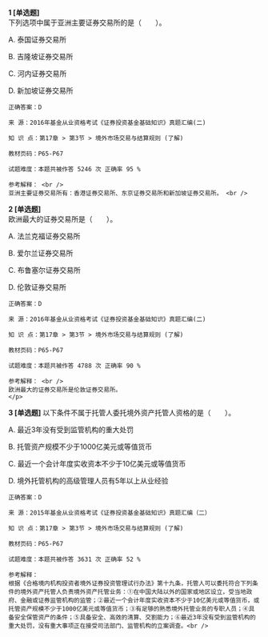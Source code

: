 **1 [单选题]**  <br />
下列选项中属于亚洲主要证券交易所的是（　　）。 

A. 泰国证券交易所

B. 吉隆坡证券交易所

C. 河内证券交易所

D. 新加坡证券交易所 

```
正确答案：D

来 源：2016年基金从业资格考试《证券投资基金基础知识》真题汇编(二)

知 识 点：第17章 > 第3节 > 境外市场交易与结算规则 (了解)

教材页码：P65-P67

试题难度：本题共被作答 5246 次 正确率 95 %

参考解释： <br />
亚洲主要证券交易所有：香港证券交易所、东京证券交易所和新加坡证券交易所。 <br />

```


**2 [单选题]**  <br />
欧洲最大的证券交易所是（　　）。 

A. 法兰克福证券交易所

B. 爱尔兰证券交易所

C. 布鲁塞尔证券交易所

D. 伦敦证券交易所

```
正确答案：D

来 源：2016年基金从业资格考试《证券投资基金基础知识》真题汇编(二)

知 识 点：第17章 > 第3节 > 境外市场交易与结算规则 (了解)

教材页码：P65-P67

试题难度：本题共被作答 4788 次 正确率 90 %

参考解释： <br />
欧洲最大的证券交易所是伦敦证券交易所。
</p>
```


**3 [单选题]** 
以下条件不属于托管人委托境外资产托管人资格的是（　　）。

A. 最近3年没有受到监管机构的重大处罚

B. 托管资产规模不少于1000亿美元或等值货币

C. 最近一个会计年度实收资本不少于10亿美元或等值货币

D. 境外托管机构的高级管理人员有5年以上从业经验

```
正确答案：D

来 源：2015年基金从业资格考试《证券投资基金基础知识》真题汇编（二）

知 识 点：第17章 > 第3节 > 境外市场交易与结算规则 (了解)

教材页码：P65-P67

试题难度：本题共被作答 3631 次 正确率 52 %

参考解释：
根据《合格境内机构投资者境外证券投资管理试行办法》第十九条，托管人可以委托符合下列条件的境外资产托管人负责境外资产托管业务：①在中国大陆以外的国家或地区设立，受当地政府、金融或证券监管机构的监管；②最近一个会计年度实收资本不少于10亿美元或等值货币，或托管资产规模不少于1000亿美元或等值货币；③有足够的熟悉境外托管业务的专职人员；④具备安全保管资产的条件；⑤具备安全、高效的清算、交割能力；⑥最近3年没有受到监管机构的重大处罚，没有重大事项正在接受司法部门、监管机构的立案调查。<br />

```

